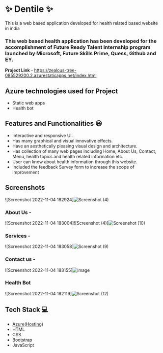 
# ✨  Dentile ✨

This is a web based application developed for health related based website in india

### This web based health application has been developed for the accomplishment of Future Ready Talent Internship program launched by Microsoft, Future Skills Prime, Quess, Github and EY.


**Project Link** - https://zealous-tree-085529200.2.azurestaticapps.net/index.html

## Azure technologies used for Project

- Static web apps
- Health bot

## Features and Functionalities 😃

- Interactive and responsive UI.
- Has many graphical and visual innovative effects.
- Have an aesthetically pleasing visual design and architecture.
- Has collection of many web pages including Home, About Us, Contact, Menu, health topics and health related information etc.
- User can know about health information through this website.
- Included the feedback Survey form to increase the scope of improvement 

## Screenshots

![Screenshot 2022-11-04 182924]![Screenshot (4)](https://user-images.githubusercontent.com/96406298/224549966-a6cbfdff-68d3-4218-9ac3-192271bb32e7.png)




   

### About Us -

![Screenshot 2022-11-04 183004]![Screenshot (4)]![Screenshot (10)](https://user-images.githubusercontent.com/96406298/224550090-ed6c8954-6a82-4d32-8d58-34fb38d1e5fa.png)



### Services -
![Screenshot 2022-11-04 183058]![Screenshot (9)](https://user-images.githubusercontent.com/96406298/224550061-50c77c6b-2c85-4cd2-b9ce-0cfe02c8b2a1.png)



### Contact us -
![Screenshot 2022-11-04 183155]![image](https://user-images.githubusercontent.com/96406298/224550131-06723ecd-49a6-4429-a1df-350603a833ca.png)



### Health Bot



![Screenshot 2022-11-04 182119]![Screenshot (12)](https://user-images.githubusercontent.com/96406298/224550180-0e89996a-ac82-4e5d-b7ef-80ebabe443c1.png)




## Tech Stack 💻

- [Azure(Hosting)](https://azure.microsoft.com/en-in/features/azure-portal/)
- HTML
- CSS
- Bootstrap
- JavaScript
